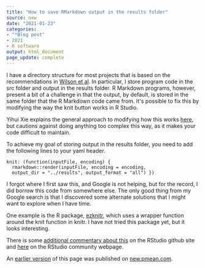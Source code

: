 ```yaml
---
title: "How to save RMarkdown output in the results folder"
source: new
date: "2021-01-23"
categories:
- "*Blog post"
- 2021
- R software
output: html_document
page_update: complete
---
```


I have a directory structure for most projects that is based on the recommendations in [Wilson et al](https://doi.org/10.1371/journal.pcbi.1005510). In particular, I store program code in the src folder and output in the results folder. R Markdown programs, however, present a bit of a challenge in that the output, by default, is stored in the same folder that the R Markdown code came from. It's possible to fix this by modifying the way the knit button works in R Studio.

<!--more-->

Yihui Xie explains the general approach to modifying how this works [here](https://bookdown.org/yihui/rmarkdown-cookbook/custom-knit.html), but cautions against doing anything too complex this way, as it makes your code difficult to maintain.

To achieve my goal of storing output in the results folder, you need to add the following lines to your yaml header.

```
knit: (function(inputFile, encoding) {
  rmarkdown::render(inputFile, encoding = encoding,
  output_dir = "../results", output_format = "all") })  
```
I forgot where I first saw this, and Google is not helping, but for the record, I did borrow this code from somewhere else. The only good thing from my Google search is that I discovered some alternate solutions that I might want to explore when I have time.

One example is the R package, [ezknitr](https://cran.r-project.org/web/packages/ezknitr/README.html), which uses a wrapper function around the knit function in knitr. I have not tried this package yet, but it looks interesting.

There is some [additional commentary about this](https://github.com/rstudio/rmarkdown/issues/587) on the RStudio github site and [here](https://community.rstudio.com/t/is-it-possible-to-save-the-html-output-in-a-directory-which-is-not-the-one-where-the-rmd-file-resides/3588) on the RStudio community webpage.

An [earlier version][sim2] of this page was published on [new.pmean.com][sim1].

[sim1]: http://new.pmean.com
[sim2]: http://new.pmean.com/results-folder/
